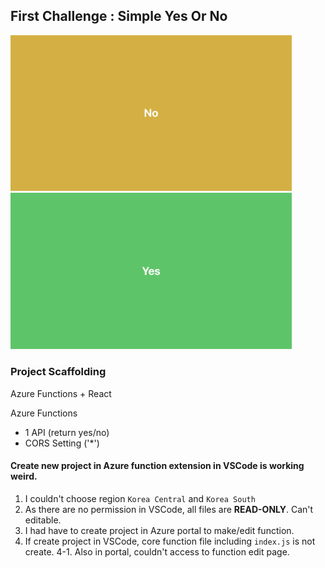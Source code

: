 ## First Challenge : Simple Yes Or No

<img src="public/images/1.png" width="450px"></img><br/>
<img src="public/images/2.png" width="450px"></img><br/>

### Project Scaffolding
Azure Functions + React

Azure Functions
* 1 API (return yes/no)
* CORS Setting ('*')

#### Create new project in Azure function extension in VSCode is working weird.
1. I couldn't choose region `Korea Central` and `Korea South`
2. As there are no permission in VSCode, all files are **READ-ONLY**. Can't editable.
3. I had have to create project in Azure portal to make/edit function.
4. If create project in VSCode, core function file including `index.js` is not create.
4-1. Also in portal, couldn't access to function edit page.